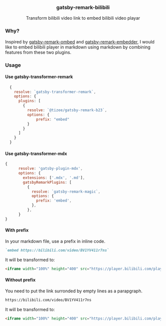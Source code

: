 <div align="center">
<h3>gatsby-remark-bilibili</h3>
<p>Transform bilibili video link to embed bilibili video playar<p>
</div>

### Why?

Inspired by [gatsby-remark-ombed](https://github.com/raae/gatsby-remark-oembed) and [gatsby-remark-embedder](https://github.com/MichaelDeBoey/gatsby-remark-embedder), I would like to embed bilibili player in markdown using markdown by combining features from these two plugins.

### Usage

#### Use gatsby-transformer-remark

```js
  {
    resolve: `gatsby-transformer-remark`,
    options: {
      plugins: [
        {
          resolve: `@tizee/gatsby-remark-b23`,
          options: {
              prefix: "embed"
          }
        }
      ]
    }
  }
```

#### Use gatsby-transformer-mdx

```js
{
      resolve: 'gatsby-plugin-mdx',
      options: {
        extensions: ['.mdx', '.md'],
        gatsbyRemarkPlugins: [
          {
            resolve: `gatsby-remark-magic`,
            options: {
              prefix: 'embed',
            },
          },
      }
}
```

#### With prefix

In your markdown file, use a prefix in inline code.

```markdown
`embed https://bilibili.com/video/BV1YV411r7ns`
```

It will be transformed to:

```markdown
<iframe width="100%" height="400" src="https://player.bilibili.com/player.html?bvid=BV1YV411r7ns" scrolling="no" border="0" frameborder="no" framespacing="0" allowfullscreen="true"> </iframe
```

#### Without prefix

You need to put the link surronded by empty lines as a parapgraph.

```markdown
https://bilibili.com/video/BV1YV411r7ns
```

It will be transformed to:

```markdown
<iframe width="100%" height="400" src="https://player.bilibili.com/player.html?bvid=BV1YV411r7ns" scrolling="no" border="0" frameborder="no" framespacing="0" allowfullscreen="true"> </iframe
```
